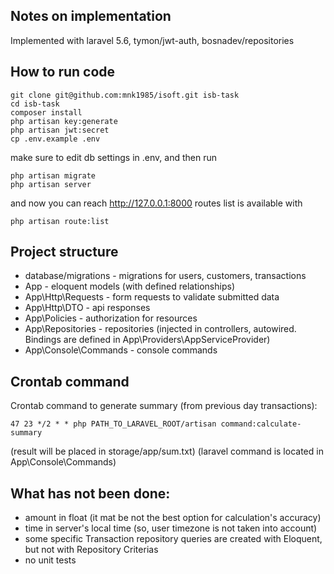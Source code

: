## Notes on implementation
Implemented with laravel 5.6, tymon/jwt-auth, bosnadev/repositories


## How to run code
```console
git clone git@github.com:mnk1985/isoft.git isb-task
cd isb-task
composer install
php artisan key:generate
php artisan jwt:secret
cp .env.example .env
```
make sure to edit db settings in .env, and then run
```console
php artisan migrate
php artisan server
```
and now you can reach http://127.0.0.1:8000
routes list is available with
```console
php artisan route:list
```

## Project structure
- database/migrations - migrations for users, customers, transactions
- App - eloquent models  (with defined relationships)
- App\Http\Requests - form requests to validate submitted data
- App\Http\DTO - api responses
- App\Policies - authorization for resources
- App\Repositories - repositories (injected in controllers, autowired. Bindings are defined in App\Providers\AppServiceProvider)
- App\Console\Commands - console commands

## Crontab command
Crontab command to generate summary (from previous day transactions):
```console
47 23 */2 * * php PATH_TO_LARAVEL_ROOT/artisan command:calculate-summary
```
(result will be placed in storage/app/sum.txt)
(laravel command is located in App\Console\Commands)


## What has not been done:
- amount in float (it mat be not the best option for calculation's accuracy)
- time in server's local time (so, user timezone is not taken into account)
- some specific Transaction repository queries are created with Eloquent, but not with Repository Criterias 
- no unit tests